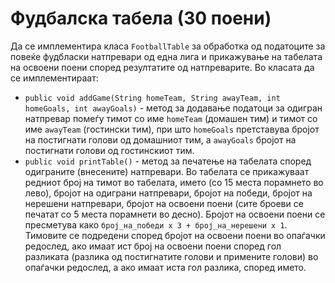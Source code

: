 # Фудбалска табела (30 поени)

Да се имплементира класа `FootballTable` за обработка од податоците за повеќе фудбласки натпревари од една лига и
прикажување на табелата на освоени поени според резултатите од натпреварите. Во класата да се имплементираат:

- `public void addGame(String homeTeam, String awayTeam, int homeGoals, int awayGoals)` - метод за додавање податоци за
  одигран натпревар помеѓу тимот со име `homeTeam` (домашен тим) и тимот со име `awayTeam` (гостински тим), при што
  `homeGoals` претставува бројот на постигнати голови од домашниот тим, а `awayGoals` бројот на постигнати голови од
  гостинскиот тим.
- `public void printTable()` - метод за печатење на табелата според одиграните (внесените) натпревари. Во табелата се
  прикажуваат редниот број на тимот во табелата, името (со 15 места порамнето во лево), бројот на одиграни натпревари,
  бројот на победи, бројот на нерешени натпревари, бројот на освоени поени (сите броеви се печатат со 5 места порамнети
  во десно). Бројот на освоени поени се пресметува како `број_на_победи x 3 + број_на_нерешени x 1`. Тимовите се
  подредени според бројот на освоени поени во опаѓачки редослед, ако имаат ист број на освоени поени според гол
  разликата (разлика од постигнатите голови и примените голови) во опаѓачки редослед, а ако имаат иста гол разлика,
  според името.

